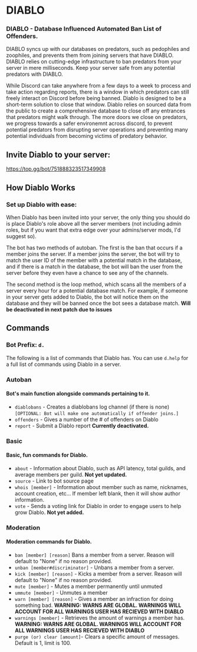 # DIABLO
### DIABLO - Database Influenced Automated Ban List of Offenders. 
DIABLO syncs up with our databases on predators, such as pedophiles and zoophiles, and prevents them from joining servers that have DIABLO. DIABLO relies on cutting-edge infrastructure to ban predators from your server in mere milliseconds. Keep your server safe from  any potential predators with DIABLO.

While Discord can take anywhere from a few days to a week to process and take action regarding reports, there is a window in which predators can still freely interact on Discord before being banned. Diablo is designed to be a short-term solution to close that window. Diablo relies on sourced data from the public to create a comprehensive database to close off any entrances that predators might walk through. The more doors we close on predators, we progress towards a safer environemnt across discord, to prevent potential predators from disrupting server operations and preventing many potential individuals from becoming victims of predatory behavior. 

## Invite Diablo to your server:
https://top.gg/bot/751888323517349908

## How Diablo Works
### Set up Diablo with ease:
When Diablo has been invited into your server, the only thing you should do is place Diablo's role above all the server members (not including admin roles, but if you want that extra edge over your admins/server mods, I'd suggest so).

The bot has two methods of autoban. The first is the ban that occurs if a member joins the server. If a member joins the server, the bot will try to match the user ID of the member with a potential match in the database, and if there is a match in the database, the bot will ban the user from the server before they even have a chance to see any of the channels.

The second method is the loop method, which scans all the members of a server every hour for a potential database match. For example, if someone in your server gets added to Diablo, the bot will notice them on the database and they will be banned once the bot sees a database match. **Will be deactivated in next patch due to issues**
## Commands
### Bot Prefix: `d.`
The following is a list of commands that Diablo has. You can use `d.help` for a full list of commands using Diablo in a server.
### Autoban
#### Bot's main function alongside commands pertaining to it.
- `diablobans` - Creates a diablobans log channel (if there is none) `[OPTIONAL: Bot will make one automatically if offender joins.]`
- `offenders` - Gives a number of the # of offenders on Diablo
- `report` - Submit a Diablo report **Currently deactivated.**

### Basic
#### Basic, fun commands for Diablo.
- `about` - Information about Diablo, such as API latency, total guilds, and average members per guild. **Not yet updated.**
- `source` - Link to bot source page
- `whois [member]` - Information about member such as name, nicknames, account creation, etc... If member left blank, then it will show author information.
- `vote` - Sends a voting link for Diablo in order to engage users to help grow Diablo. **Not yet added.**

### Moderation
#### Moderation commands for Diablo.
- `ban [member] [reason]` Bans a member from a server. Reason will default to "None" if no reason provided. 
- `unban [member#discriminator]` - Unbans a member from a server.
- `kick [member] [reason]` - Kicks a member from a server. Reason will default to "None" if no reason provided. 
- `mute [member]` - Mutes a member permanently until unmuted
- `ummute [member]` - Unmutes a member
- `warn [member] [reason]` - Gives a member an infraction for doing something bad. **WARNING: WARNS ARE GLOBAL. WARNINGS WILL ACCOUNT FOR ALL WARNINGS USER HAS RECIEVED WITH DIABLO**
- `warnings [member]` - Retrieves the amount of warnings a member has. **WARNING: WARNS ARE GLOBAL. WARNINGS WILL ACCOUNT FOR ALL WARNINGS USER HAS RECIEVED WITH DIABLO**
- `purge (or) clear [amount]`- Clears a specific amount of messages. Default is 1, limit is 100. 
